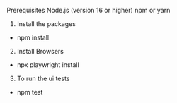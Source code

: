 Prerequisites
Node.js (version 16 or higher)
npm or yarn

1. Install the packages
 - npm install

2. Install Browsers
 - npx playwright install

3. To run the ui tests
 -  npm test
